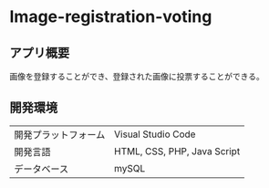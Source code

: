 # Image-registration-voting

## アプリ概要
画像を登録することができ、登録された画像に投票することができる。

## 開発環境
|||
|:---|:---|
|開発プラットフォーム|Visual Studio Code|
|開発言語|HTML, CSS, PHP, Java Script|
|データベース|mySQL|
##
